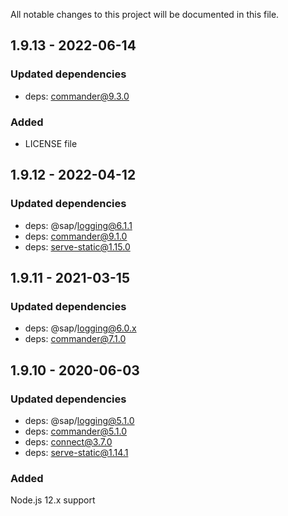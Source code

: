 All notable changes to this project will be documented in this file.

## 1.9.13 - 2022-06-14
### Updated dependencies
 - deps: commander@9.3.0
 ### Added
 - LICENSE file

## 1.9.12 - 2022-04-12
### Updated dependencies
 - deps: @sap/logging@6.1.1
 - deps: commander@9.1.0
 - deps: serve-static@1.15.0

## 1.9.11 - 2021-03-15
### Updated dependencies
 - deps: @sap/logging@6.0.x
 - deps: commander@7.1.0


## 1.9.10 - 2020-06-03
### Updated dependencies
 - deps: @sap/logging@5.1.0
 - deps: commander@5.1.0
 - deps: connect@3.7.0
 - deps: serve-static@1.14.1
 ### Added
 Node.js 12.x support
